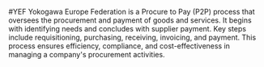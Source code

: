#YEF
Yokogawa Europe Federation is a Procure to Pay (P2P) process that oversees the procurement and payment of goods and services. It begins with identifying needs and concludes with supplier payment. Key steps include requisitioning, purchasing, receiving, invoicing, and payment. This process ensures efficiency, compliance, and cost-effectiveness in managing a company's procurement activities.
